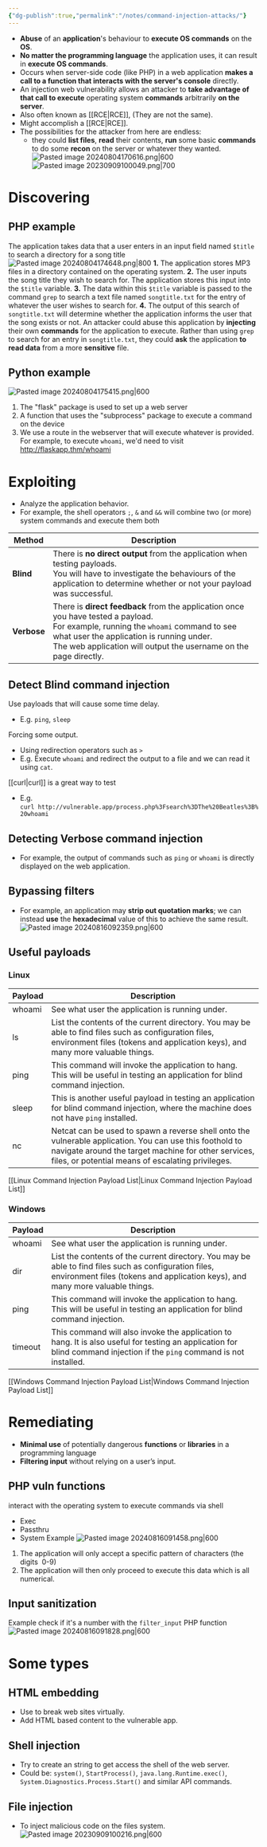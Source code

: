 ```yaml
---
{"dg-publish":true,"permalink":"/notes/command-injection-attacks/"}
---
```


- **Abuse** of an **application**'s behaviour to **execute OS commands** on the **OS**. 
- **No matter the programming language** the application uses, it can result in **execute OS commands**.
- Occurs when server-side code (like PHP) in a web application **makes a call to a function that interacts with the server's console** directly.
- An injection web vulnerability allows an attacker to **take advantage of that call to execute** operating system **commands** arbitrarily **on the server**.
- Also often known as [[RCE\|RCE]], (They are not the same).
- Might accomplish a [[RCE\|RCE]].
- The possibilities for the attacker from here are endless:
	- they could **list files**, **read** their contents, **run** some basic **commands** to do some **recon** on the server or whatever they wanted.
![Pasted image 20240804170616.png|600](/img/user/attachments/Pasted%20image%2020240804170616.png)
![Pasted image 20230909100049.png|700](/img/user/attachments/Pasted%20image%2020230909100049.png)
# Discovering
## PHP example
The application takes data that a user enters in an input field named `$title` to search a directory for a song title
![Pasted image 20240804174648.png|800](/img/user/attachments/Pasted%20image%2020240804174648.png)
**1.** The application stores MP3 files in a directory contained on the operating system.
**2.** The user inputs the song title they wish to search for. The application stores this input into the `$title` variable.
**3.** The data within this `$title` variable is passed to the command `grep` to search a text file named `songtitle.txt` for the entry of whatever the user wishes to search for.
**4.** The output of this search of `songtitle.txt` will determine whether the application informs the user that the song exists or not.
An attacker could abuse this application by **injecting** their own **commands** for the application to execute.
Rather than using `grep` to search for an entry in `songtitle.txt`, they could **ask** the application **to read data** from a more **sensitive** file.
## Python example
![Pasted image 20240804175415.png|600](/img/user/attachments/Pasted%20image%2020240804175415.png)
1. The "flask" package is used to set up a web server
2. A function that uses the "subprocess" package to execute a command on the device
3. We use a route in the webserver that will execute whatever is provided. For example, to execute `whoami`, we'd need to visit http://flaskapp.thm/whoami
# Exploiting
- Analyze the application behavior.
- For example, the shell operators `;`, `&` and `&&` will combine two (or more) system commands and execute them both

| Method      | Description                                                                                                                                                                                                                                             |
| ----------- | ------------------------------------------------------------------------------------------------------------------------------------------------------------------------------------------------------------------------------------------------------- |
| **Blind**   | There is **no direct output** from the application when testing payloads. <br>You will have to investigate the behaviours of the application to determine whether or not your payload was successful.                                                   |
| **Verbose** | There is **direct feedback** from the application once you have tested a payload.<br>For example, running the `whoami` command to see what user the application is running under.<br>The web application will output the username on the page directly. |
## Detect Blind command injection
Use payloads that will cause some time delay.
- E.g. `ping`, `sleep`

Forcing some output.
- Using redirection operators such as `>`
- E.g. Execute `whoami` and redirect the output to a file and we can read it using `cat`.

[[curl\|curl]] is a great way to test
-  E.g. `curl http://vulnerable.app/process.php%3Fsearch%3DThe%20Beatles%3B%20whoami`
## Detecting Verbose command injection
- For example, the output of commands such as `ping` or `whoami` is directly displayed on the web application.
## Bypassing filters
- For example, an application may **strip out quotation marks**; we can instead **use** the **hexadecimal** value of this to achieve the same result.
![Pasted image 20240816092359.png|600](/img/user/attachments/Pasted%20image%2020240816092359.png)
## Useful payloads
### Linux

| Payload | Description                                                                                                                                                                                                          |
| ------- | -------------------------------------------------------------------------------------------------------------------------------------------------------------------------------------------------------------------- |
| whoami  | See what user the application is running under.                                                                                                                                                                      |
| ls      | List the contents of the current directory. You may be able to find files such as configuration files, environment files (tokens and application keys), and many more valuable things.                               |
| ping    | This command will invoke the application to hang. This will be useful in testing an application for blind command injection.                                                                                         |
| sleep   | This is another useful payload in testing an application for blind command injection, where the machine does not have `ping` installed.                                                                              |
| nc      | Netcat can be used to spawn a reverse shell onto the vulnerable application. You can use this foothold to navigate around the target machine for other services, files, or potential means of escalating privileges. |

[[Linux Command Injection Payload List\|Linux Command Injection Payload List]]
### Windows

| Payload | Description                                                                                                                                                                            |
| ------- | -------------------------------------------------------------------------------------------------------------------------------------------------------------------------------------- |
| whoami  | See what user the application is running under.                                                                                                                                        |
| dir     | List the contents of the current directory. You may be able to find files such as configuration files, environment files (tokens and application keys), and many more valuable things. |
| ping    | This command will invoke the application to hang. This will be useful in testing an application for blind command injection.                                                           |
| timeout | This command will also invoke the application to hang. It is also useful for testing an application for blind command injection if the `ping` command is not installed.                |

[[Windows Command Injection Payload List\|Windows Command Injection Payload List]]
# Remediating
- **Minimal use** of potentially dangerous **functions** or **libraries** in a programming language
- **Filtering input** without relying on a user’s input.
## PHP vuln functions
interact with the operating system to execute commands via shell
- Exec
- Passthru
- System
Example
![Pasted image 20240816091458.png|600](/img/user/attachments/Pasted%20image%2020240816091458.png)
1. The application will only accept a specific pattern of characters (the digits  0-9)
2. The application will then only proceed to execute this data which is all numerical.
## Input sanitization
Example check if it's a number with the `filter_input` PHP function 
![Pasted image 20240816091828.png|600](/img/user/attachments/Pasted%20image%2020240816091828.png)
# Some types
## HTML embedding
- Use to break web sites virtually.
- Add HTML based content to the vulnerable app.
## Shell injection
- Try to create an string to get access the shell of the web server.
- Could be: `system()`, `StartProcess()`, `java.lang.Runtime.exec()`, `System.Diagnostics.Process.Start()` and similar API commands.
## File injection
- To inject malicious code on the files system.
![Pasted image 20230909100216.png|600](/img/user/attachments/Pasted%20image%2020230909100216.png)